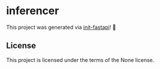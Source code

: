 # inferencer

This project was generated via [init-fastapi](https://github.com/toantranct94/init-fastapi)! :tada:

## License

This project is licensed under the terms of the None license.

